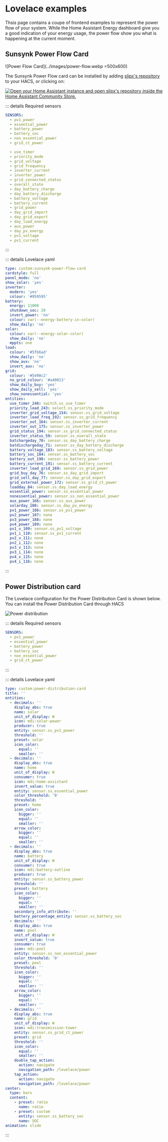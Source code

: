 # Lovelace examples

Thsis page contains a coupe of frontend examples to represent the power flow of your system. While the Home Assistant Energy dashboard give you a good indication of your energy usage, the power flow show you what is happening at the current moment.

## Sunsynk Power Flow Card

![Power Flow Card](../images/power-flow.webp =500x600)

The Sunsynk Power Flow card can be installed by adding [slipx's repository](https://github.com/slipx06/sunsynk-power-flow-card) to your HACS, or clicking on:

[![Open your Home Assistant instance and open slipx's repository inside the Home Assistant Community Store.](https://my.home-assistant.io/badges/hacs_repository.svg)](https://my.home-assistant.io/redirect/hacs_repository/?repository=sunsynk-power-flow-card&category=Lovelace&owner=slipx06)

::: details Required sensors
```yaml
SENSORS:
  - pv1_power
  - essential_power
  - battery_power
  - battery_soc
  - non_essential_power
  - grid_ct_power

  - use_timer
  - priority_mode
  - grid_voltage
  - grid_frequency
  - inverter_current
  - inverter_power
  - grid_connected_status
  - overall_state
  - day_battery_charge
  - day_battery_discharge
  - battery_voltage
  - battery_current
  - grid_power
  - day_grid_import
  - day_grid_export
  - day_load_energy
  - aux_power
  - day_pv_energy
  - pv1_voltage
  - pv1_current
```
:::

::: details Lovelace yaml
```yaml
type: custom:sunsynk-power-flow-card
cardstyle: full
panel_mode: 'no'
show_solar: 'yes'
inverter:
  modern: 'yes'
  colour: '#959595'
battery:
  energy: 11000
  shutdown_soc: 20
  invert_power: 'no'
  colour: var(--energy-battery-in-color)
  show_daily: 'no'
solar:
  colour: var(--energy-solar-color)
  show_daily: 'no'
  mppts: one
load:
  colour: '#5fb6ad'
  show_daily: 'no'
  show_aux: 'no'
  invert_aux: 'no'
grid:
  colour: '#5490c2'
  no_grid_colour: '#a40013'
  show_daily_buy: 'yes'
  show_daily_sell: 'yes'
  show_nonessential: 'yes'
entities:
  use_timer_248: switch.ss_use_timer
  priority_load_243: select.ss_priority_mode
  inverter_grid_voltage_154: sensor.ss_grid_voltage
  inverter_load_freq_192: sensor.ss_grid_frequency
  inverter_out_164: sensor.ss_inverter_current
  inverter_out_175: sensor.ss_inverter_power
  grid_status_194: sensor.ss_grid_connected_status
  inverter_status_59: sensor.ss_overall_state
  batchargeday_70: sensor.ss_day_battery_charge
  batdischargeday_71: sensor.ss_day_battery_discharge
  battery_voltage_183: sensor.ss_battery_voltage
  battery_soc_184: sensor.ss_battery_soc
  battery_out_190: sensor.ss_battery_power
  battery_current_191: sensor.ss_battery_current
  inverter_load_grid_169: sensor.ss_grid_power
  grid_buy_day_76: sensor.ss_day_grid_import
  grid_sell_day_77: sensor.ss_day_grid_export
  grid_external_power_172: sensor.ss_grid_ct_power
  loadday_84: sensor.ss_day_load_energy
  essential_power: sensor.ss_essential_power
  nonessential_power: sensor.ss_non_essential_power
  aux_power_166: sensor.ss_aux_power
  solarday_108: sensor.ss_day_pv_energy
  pv1_power_186: sensor.ss_pv1_power
  pv2_power_187: none
  pv3_power_188: none
  pv4_power_189: none
  pv1_v_109: sensor.ss_pv1_voltage
  pv1_i_110: sensor.ss_pv1_current
  pv2_v_111: none
  pv2_i_112: none
  pv3_v_113: none
  pv3_i_114: none
  pv4_v_115: none
  pv4_i_116: none
```
:::


## Power Distribution card

The Lovelace configuration for the Power Distribution Card is shown below. You can install the Power Distribution Card through HACS

![Power distribution](../images/power_dist.webp)

::: details Required sensors
```yaml
SENSORS:
  - pv1_power
  - essential_power
  - battery_power
  - battery_soc
  - non_essential_power
  - grid_ct_power
```
:::

::: details Lovelace yaml
```yaml
type: custom:power-distribution-card
title: ''
entities:
  - decimals: ''
    display_abs: true
    name: solar
    unit_of_display: W
    icon: mdi:solar-power
    producer: true
    entity: sensor.ss_pv1_power
    threshold: ''
    preset: solar
    icon_color:
      equal: ''
      smaller: ''
  - decimals: ''
    display_abs: true
    name: home
    unit_of_display: W
    consumer: true
    icon: mdi:home-assistant
    invert_value: true
    entity: sensor.ss_essential_power
    color_threshold: '0'
    threshold: ''
    preset: home
    icon_color:
      bigger: ''
      equal: ''
      smaller: ''
    arrow_color:
      bigger: ''
      equal: ''
      smaller: ''
  - decimals: ''
    display_abs: true
    name: battery
    unit_of_display: W
    consumer: true
    icon: mdi:battery-outline
    producer: true
    entity: sensor.ss_battery_power
    threshold: ''
    preset: battery
    icon_color:
      bigger: ''
      equal: ''
      smaller: ''
    secondary_info_attribute: ''
    battery_percentage_entity: sensor.ss_battery_soc
  - decimals: ''
    display_abs: true
    name: pool
    unit_of_display: W
    invert_value: true
    consumer: true
    icon: mdi:pool
    entity: sensor.ss_non_essential_power
    color_threshold: '0'
    preset: pool
    threshold: ''
    icon_color:
      bigger: ''
      equal: ''
      smaller: ''
    arrow_color:
      bigger: ''
      equal: ''
      smaller: ''
  - decimals: ''
    display_abs: true
    name: grid
    unit_of_display: W
    icon: mdi:transmission-tower
    entity: sensor.ss_grid_ct_power
    preset: grid
    threshold: ''
    icon_color:
      equal: ''
      smaller: ''
    double_tap_action:
      action: navigate
      navigation_path: /lovelace/power
    tap_action:
      action: navigate
      navigation_path: /lovelace/power
center:
  type: bars
  content:
    - preset: ratio
      name: ratio
    - preset: custom
      entity: sensor.ss_battery_soc
      name: SOC
animation: slide
```
:::